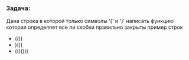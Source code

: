 ### Задача:
Дана строка в которой только символы '(' и  ')'
написать функцию которая определяет все ли скобки правильно закрыты
пример строк
- (())
- )()(
- (()()))